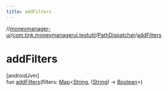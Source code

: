 ```yaml
---
title: addFilters
---
```

//[moneymanager-ui](../../../index.html)/[com.tink.moneymanagerui.testutil](../index.html)/[PathDispatcher](index.html)/[addFilters](add-filters.html)



# addFilters



[androidJvm]\
fun [addFilters](add-filters.html)(filters: [Map](https://kotlinlang.org/api/latest/jvm/stdlib/kotlin.collections/-map/index.html)&lt;[String](https://kotlinlang.org/api/latest/jvm/stdlib/kotlin/-string/index.html), ([String](https://kotlinlang.org/api/latest/jvm/stdlib/kotlin/-string/index.html)) -&gt; [Boolean](https://kotlinlang.org/api/latest/jvm/stdlib/kotlin/-boolean/index.html)&gt;)




